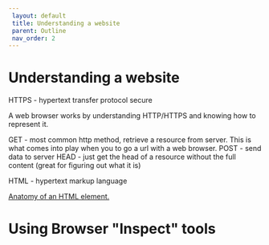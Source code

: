 ```yaml
---
 layout: default
 title: Understanding a website
 parent: Outline
 nav_order: 2
---
```

# Understanding a website

HTTPS - hypertext transfer protocol secure

A web browser works by understanding HTTP/HTTPS and knowing how to represent it.

GET - most common http method, retrieve a resource from server. This is what comes into play when you to go a url with a web browser.
POST - send data to server
HEAD - just get the head of a resource without the full content (great for figuring out what it is)

HTML - hypertext markup language

<a href="https://developer.mozilla.org/en-US/docs/Learn/Getting_started_with_the_web/HTML_basics">Anatomy of an HTML element.</a>

# Using Browser "Inspect" tools
